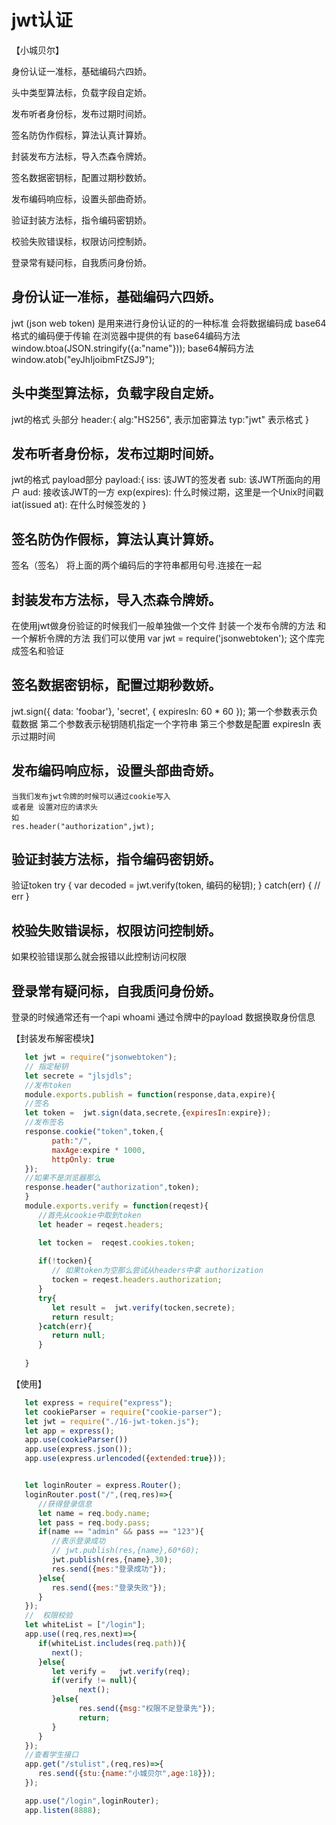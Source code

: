 # jwt认证

【小城贝尔】

身份认证一准标，基础编码六四娇。

头中类型算法标，负载字段自定娇。

发布听者身份标，发布过期时间娇。

签名防伪作假标，算法认真计算娇。

封装发布方法标，导入杰森令牌娇。

签名数据密钥标，配置过期秒数娇。

发布编码响应标，设置头部曲奇娇。

验证封装方法标，指令编码密钥娇。

校验失败错误标，权限访问控制娇。

登录常有疑问标，自我质问身份娇。


## 身份认证一准标，基础编码六四娇。
   jwt (json web token) 是用来进行身份认证的的一种标准
   会将数据编码成 base64格式的编码便于传输
   在浏览器中提供的有
   base64编码方法
   window.btoa(JSON.stringify({a:"name"}));
   base64解码方法
   window.atob("eyJhIjoibmFtZSJ9");
## 头中类型算法标，负载字段自定娇。
   jwt的格式 头部分
   header:{
       alg:"HS256", 表示加密算法
       typ:"jwt" 表示格式
   }
## 发布听者身份标，发布过期时间娇。
  jwt的格式 payload部分
    payload:{
        iss: 该JWT的签发者
        sub: 该JWT所面向的用户
        aud: 接收该JWT的一方
        exp(expires): 什么时候过期，这里是一个Unix时间戳
        iat(issued at): 在什么时候签发的
    }

## 签名防伪作假标，算法认真计算娇。
   签名（签名）
   将上面的两个编码后的字符串都用句号.连接在一起
## 封装发布方法标，导入杰森令牌娇。
   在使用jwt做身份验证的时候我们一般单独做一个文件
   封装一个发布令牌的方法 和一个解析令牌的方法
   我们可以使用
   var jwt = require('jsonwebtoken');
   这个库完成签名和验证
## 签名数据密钥标，配置过期秒数娇。
   jwt.sign({ data: 'foobar'}, 'secret', { expiresIn: 60 * 60 });
    第一个参数表示负载数据
    第二个参数表示秘钥随机指定一个字符串
    第三个参数是配置 expiresIn 表示过期时间
## 发布编码响应标，设置头部曲奇娇。
    当我们发布jwt令牌的时候可以通过cookie写入
    或者是 设置对应的请求头
    如
    res.header("authorization",jwt);
## 验证封装方法标，指令编码密钥娇。
   验证token
    try {
       var decoded = jwt.verify(token, 编码的秘钥);
    } catch(err) {
        // err
    }
## 校验失败错误标，权限访问控制娇。
   如果校验错误那么就会报错以此控制访问权限
## 登录常有疑问标，自我质问身份娇。
   登录的时候通常还有一个api whoami 
   通过令牌中的payload 数据换取身份信息

【封装发布解密模块】
```js
   let jwt = require("jsonwebtoken");
   // 指定秘钥
   let secrete = "jlsjdls";
   //发布token
   module.exports.publish = function(response,data,expire){
   //签名
   let token =  jwt.sign(data,secrete,{expiresIn:expire});
   //发布签名
   response.cookie("token",token,{
         path:"/",
         maxAge:expire * 1000,
         httpOnly: true
   });
   //如果不是浏览器那么
   response.header("authorization",token);
   }
   module.exports.verify = function(reqest){
      //首先从cookie中取到token
      let header = reqest.headers;

      let tocken =  reqest.cookies.token;
      
      if(!tocken){
         // 如果token为空那么尝试从headers中拿 authorization
         tocken = reqest.headers.authorization;
      }
      try{
         let result =  jwt.verify(tocken,secrete);
         return result;
      }catch(err){
         return null;
      }
   
   }
```
【使用】
```js
   let express = require("express");
   let cookieParser = require("cookie-parser");
   let jwt = require("./16-jwt-token.js");
   let app = express();
   app.use(cookieParser())
   app.use(express.json());
   app.use(express.urlencoded({extended:true}));


   let loginRouter = express.Router();
   loginRouter.post("/",(req,res)=>{
      //获得登录信息
      let name = req.body.name;
      let pass = req.body.pass;
      if(name == "admin" && pass == "123"){
         //表示登录成功
         // jwt.publish(res,{name},60*60);
         jwt.publish(res,{name},30);
         res.send({mes:"登录成功"});
      }else{
         res.send({mes:"登录失败"});
      }
   });
   //  权限校验
   let whiteList = ["/login"];
   app.use((req,res,next)=>{
      if(whiteList.includes(req.path)){
         next();
      }else{
         let verify =   jwt.verify(req);
         if(verify != null){
               next();
         }else{
               res.send({msg:"权限不足登录先"});
               return;
         }
      }
   });
   //查看学生接口
   app.get("/stulist",(req,res)=>{
      res.send({stu:{name:"小城贝尔",age:18}});
   });

   app.use("/login",loginRouter);
   app.listen(8888);
```